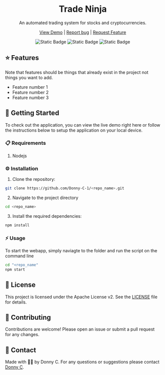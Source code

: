 <div style="text-align:center;">

# Trade Ninja
An automated trading system for stocks and cryptocurrencies. 

[View Demo](#) |
[Report bug](./issues/new?template=bug_report) |
[Request Feature](./issues/new?template=feature_request)


![Static Badge](https://img.shields.io/badge/Project_Name-Trade_Ninja-%233CB371?style=for-the-badge)
![Static Badge](https://img.shields.io/badge/status-development-dodgerblue?style=for-the-badge)
![Static Badge](https://img.shields.io/badge/version-0.0-%233CB371?style=for-the-badge)
</div>



## ⭐ Features 
Note that features should be things that already exist in the project not things you want to add.
- Feature number 1
- Feature number 2
- Feature number 3


## 🚀 Getting Started
To check out the application, you can view the live demo right here or follow the instructions below to setup the application on your local device.

### 📋 Requirements
1. Nodejs

### ⚙️ Installation

1. Clone the repository:
```sh
git clone https://github.com/Donny-C-1/<repo_name>.git
```
2. Navigate to the project directory
```sh
cd <repo_name>
```
3. Install the required dependencies:
```sh
npm install
```

### ⚡ Usage
To start the webapp, simply naviagte to the folder and run the script on the command line
```sh
cd "<repo_name"
npm start
```

## 📄 License 

This project is licensed under the Apache License v2. See the [LICENSE](LICENSE) file for details.

## 🤝 Contributing

Contributions are welcome! Please open an issue or submit a pull request for any changes.

## 📱 Contact

Made with 💛💜 by Donny C. For any questions or suggestions please contact [Donny C](mailto:chikwemdonald@gmail.com).

